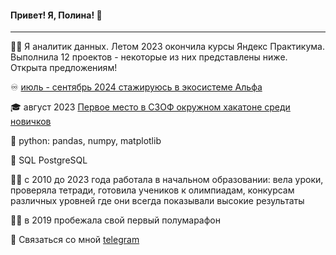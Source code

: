  #### Привет! Я, Полина! 👋
----

:woman_technologist: Я аналитик данных. Летом 2023 окончила курсы Яндекс Практикума. Выполнила 12 проектов - некоторые из них представлены ниже. Открыта предложениям!

:infinity: [июль - сентябрь 2024 стажируюсь в экосистеме Альфа](https://salfa.ru/)

:mortar_board: август 2023 [Первое место в СЗОФ окружном хакатоне среди новичков](https://2023.hacks-ai.ru/hackathons.html?eventId=969079&caseEl=993641&tab=3)

:snake: python: pandas, numpy, matplotlib 

:elephant: SQL PostgreSQL

:woman_teacher: c 2010 до 2023 года работала в начальном образовании: вела уроки, проверяла тетради, готовила учеников к олимпиадам, конкурсам различных уровней где они всегда показывали высокие результаты 

:running_woman: в 2019 пробежала свой первый полумарафон

💬 Связаться со мной [telegram](https://t.me/Polina_ili_da)
